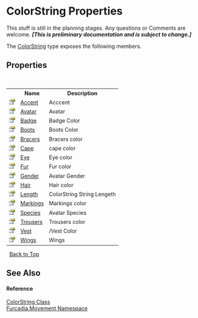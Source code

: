 # ColorString Properties
This stuff is still in the planning stages. Any questions or Comments are welcome. _**\[This is preliminary documentation and is subject to change.\]**_

The <a href="T_Furcadia_Movement_ColorString">ColorString</a> type exposes the following members.


## Properties
&nbsp;<table><tr><th></th><th>Name</th><th>Description</th></tr><tr><td>![Public property](media/pubproperty.gif "Public property")</td><td><a href="P_Furcadia_Movement_ColorString_Accent">Accent</a></td><td>
Acccent</td></tr><tr><td>![Public property](media/pubproperty.gif "Public property")</td><td><a href="P_Furcadia_Movement_ColorString_Avatar">Avatar</a></td><td>
Avatar</td></tr><tr><td>![Public property](media/pubproperty.gif "Public property")</td><td><a href="P_Furcadia_Movement_ColorString_Badge">Badge</a></td><td>
Badge Color</td></tr><tr><td>![Public property](media/pubproperty.gif "Public property")</td><td><a href="P_Furcadia_Movement_ColorString_Boots">Boots</a></td><td>
Boots Color</td></tr><tr><td>![Public property](media/pubproperty.gif "Public property")</td><td><a href="P_Furcadia_Movement_ColorString_Bracers">Bracers</a></td><td>
Bracers color</td></tr><tr><td>![Public property](media/pubproperty.gif "Public property")</td><td><a href="P_Furcadia_Movement_ColorString_Cape">Cape</a></td><td>
cape color</td></tr><tr><td>![Public property](media/pubproperty.gif "Public property")</td><td><a href="P_Furcadia_Movement_ColorString_Eye">Eye</a></td><td>
Eye color</td></tr><tr><td>![Public property](media/pubproperty.gif "Public property")</td><td><a href="P_Furcadia_Movement_ColorString_Fur">Fur</a></td><td>
Fur color</td></tr><tr><td>![Public property](media/pubproperty.gif "Public property")</td><td><a href="P_Furcadia_Movement_ColorString_Gender">Gender</a></td><td>
Avatar Gender</td></tr><tr><td>![Public property](media/pubproperty.gif "Public property")</td><td><a href="P_Furcadia_Movement_ColorString_Hair">Hair</a></td><td>
Hair color</td></tr><tr><td>![Public property](media/pubproperty.gif "Public property")</td><td><a href="P_Furcadia_Movement_ColorString_Length">Length</a></td><td>
ColorString String Lengeth</td></tr><tr><td>![Public property](media/pubproperty.gif "Public property")</td><td><a href="P_Furcadia_Movement_ColorString_Markings">Markings</a></td><td>
Markings color</td></tr><tr><td>![Public property](media/pubproperty.gif "Public property")</td><td><a href="P_Furcadia_Movement_ColorString_Species">Species</a></td><td>
Avatar Species</td></tr><tr><td>![Public property](media/pubproperty.gif "Public property")</td><td><a href="P_Furcadia_Movement_ColorString_Trousers">Trousers</a></td><td>
Trousers color</td></tr><tr><td>![Public property](media/pubproperty.gif "Public property")</td><td><a href="P_Furcadia_Movement_ColorString_Vest">Vest</a></td><td>
/Vest Color</td></tr><tr><td>![Public property](media/pubproperty.gif "Public property")</td><td><a href="P_Furcadia_Movement_ColorString_Wings">Wings</a></td><td>
Wings</td></tr></table>&nbsp;
<a href="#colorstring-properties">Back to Top</a>

## See Also


#### Reference
<a href="T_Furcadia_Movement_ColorString">ColorString Class</a><br /><a href="N_Furcadia_Movement">Furcadia.Movement Namespace</a><br />